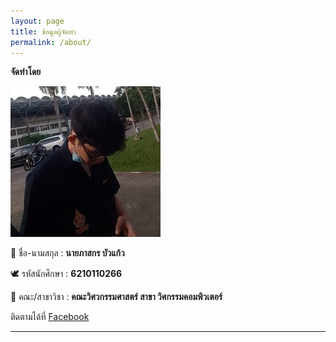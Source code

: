 ```yaml
---
layout: page
title: ข้อมูลผู้จัดทำ
permalink: /about/
---
```


**จัดทำโดย**

![Profile](/assets/profile.jpg)

🐧 ชื่อ-นามสกุล : **นายภาสกร บัวแก้ว**

🕊️ รหัสนักศึกษา : **6210110266**

🦅 คณะ/สาขาวิชา : **คณะวิศวกรรมศาสตร์
สาขา วิศกรรมคอมพิวเตอร์**

ติดตามได้ที่ [Facebook](https://www.facebook.com/borntodev)

---
